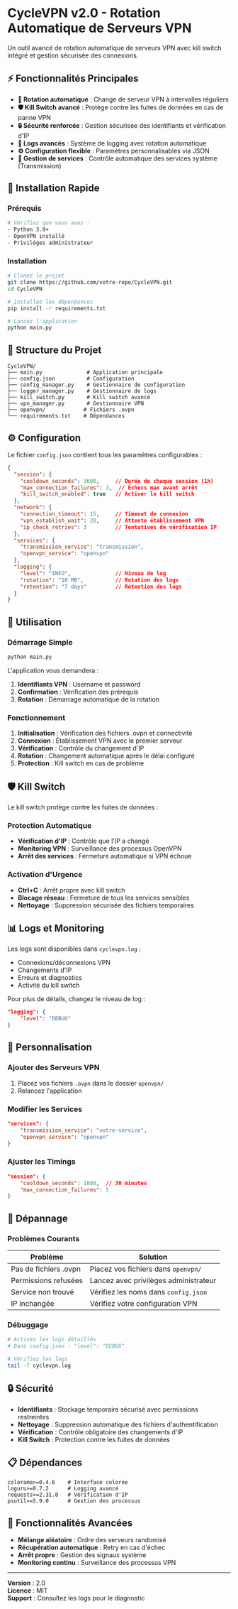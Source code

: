 # CycleVPN v2.0 - Rotation Automatique de Serveurs VPN

Un outil avancé de rotation automatique de serveurs VPN avec kill switch intégré et gestion sécurisée des connexions.

## ⚡ Fonctionnalités Principales

- **🔄 Rotation automatique** : Change de serveur VPN à intervalles réguliers
- **🛡️ Kill Switch avancé** : Protège contre les fuites de données en cas de panne VPN
- **🔒 Sécurité renforcée** : Gestion sécurisée des identifiants et vérification d'IP
- **📝 Logs avancés** : Système de logging avec rotation automatique
- **⚙️ Configuration flexible** : Paramètres personnalisables via JSON
- **🔧 Gestion de services** : Contrôle automatique des services système (Transmission)

## 🚀 Installation Rapide

### Prérequis
```bash
# Vérifiez que vous avez :
- Python 3.8+
- OpenVPN installé
- Privilèges administrateur
```

### Installation
```bash
# Clonez le projet
git clone https://github.com/votre-repo/CycleVPN.git
cd CycleVPN

# Installez les dépendances
pip install -r requirements.txt

# Lancez l'application
python main.py
```

## 📁 Structure du Projet

```
CycleVPN/
├── main.py              # Application principale
├── config.json          # Configuration
├── config_manager.py    # Gestionnaire de configuration
├── logger_manager.py    # Gestionnaire de logs
├── kill_switch.py       # Kill switch avancé
├── vpn_manager.py       # Gestionnaire VPN
├── openvpn/            # Fichiers .ovpn
└── requirements.txt    # Dépendances
```

## ⚙️ Configuration

Le fichier `config.json` contient tous les paramètres configurables :

```json
{
  "session": {
    "cooldown_seconds": 3600,     // Durée de chaque session (1h)
    "max_connection_failures": 3,  // Échecs max avant arrêt
    "kill_switch_enabled": true   // Activer le kill switch
  },
  "network": {
    "connection_timeout": 15,     // Timeout de connexion
    "vpn_establish_wait": 20,     // Attente établissement VPN
    "ip_check_retries": 3         // Tentatives de vérification IP
  },
  "services": {
    "transmission_service": "transmission",
    "openvpn_service": "openvpn"
  },
  "logging": {
    "level": "INFO",              // Niveau de log
    "rotation": "10 MB",          // Rotation des logs
    "retention": "7 days"         // Rétention des logs
  }
}
```

## 🎯 Utilisation

### Démarrage Simple
```bash
python main.py
```

L'application vous demandera :
1. **Identifiants VPN** : Username et password
2. **Confirmation** : Vérification des prérequis
3. **Rotation** : Démarrage automatique de la rotation

### Fonctionnement
1. **Initialisation** : Vérification des fichiers .ovpn et connectivité
2. **Connexion** : Établissement VPN avec le premier serveur
3. **Vérification** : Contrôle du changement d'IP
4. **Rotation** : Changement automatique après le délai configuré
5. **Protection** : Kill switch en cas de problème

## 🛡️ Kill Switch

Le kill switch protège contre les fuites de données :

### Protection Automatique
- **Vérification d'IP** : Contrôle que l'IP a changé
- **Monitoring VPN** : Surveillance des processus OpenVPN
- **Arrêt des services** : Fermeture automatique si VPN échoue

### Activation d'Urgence
- **Ctrl+C** : Arrêt propre avec kill switch
- **Blocage réseau** : Fermeture de tous les services sensibles
- **Nettoyage** : Suppression sécurisée des fichiers temporaires

## 📊 Logs et Monitoring

Les logs sont disponibles dans `cyclevpn.log` :
- Connexions/déconnexions VPN
- Changements d'IP
- Erreurs et diagnostics
- Activité du kill switch

Pour plus de détails, changez le niveau de log :
```json
"logging": {
    "level": "DEBUG"
}
```

## 🔧 Personnalisation

### Ajouter des Serveurs VPN
1. Placez vos fichiers `.ovpn` dans le dossier `openvpn/`
2. Relancez l'application

### Modifier les Services
```json
"services": {
    "transmission_service": "votre-service",
    "openvpn_service": "openvpn"
}
```

### Ajuster les Timings
```json
"session": {
    "cooldown_seconds": 1800,  // 30 minutes
    "max_connection_failures": 5
}
```

## 🚨 Dépannage

### Problèmes Courants
| Problème | Solution |
|----------|----------|
| Pas de fichiers .ovpn | Placez vos fichiers dans `openvpn/` |
| Permissions refusées | Lancez avec privilèges administrateur |
| Service non trouvé | Vérifiez les noms dans `config.json` |
| IP inchangée | Vérifiez votre configuration VPN |

### Débuggage
```bash
# Activez les logs détaillés
# Dans config.json : "level": "DEBUG"

# Vérifiez les logs
tail -f cyclevpn.log
```

## 🔒 Sécurité

- **Identifiants** : Stockage temporaire sécurisé avec permissions restreintes
- **Nettoyage** : Suppression automatique des fichiers d'authentification
- **Vérification** : Contrôle obligatoire des changements d'IP
- **Kill Switch** : Protection contre les fuites de données

## 📋 Dépendances

```
colorama>=0.4.6    # Interface colorée
loguru>=0.7.2      # Logging avancé
requests>=2.31.0   # Vérification d'IP
psutil>=5.9.0      # Gestion des processus
```

## 🎉 Fonctionnalités Avancées

- **Mélange aléatoire** : Ordre des serveurs randomisé
- **Récupération automatique** : Retry en cas d'échec
- **Arrêt propre** : Gestion des signaux système
- **Monitoring continu** : Surveillance des processus VPN

---

**Version** : 2.0  
**Licence** : MIT  
**Support** : Consultez les logs pour le diagnostic 
